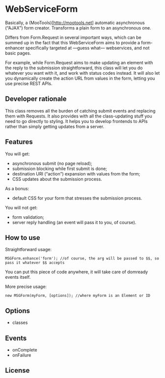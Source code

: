 WebServiceForm
==============

Basically, a (MooTools)[http://mootools.net] automatic asynchronous (“AJAX”) form creator. Transforms a plain form to an asynchronous one.

Differs from Form.Request in several important ways, which can be summed up in the fact that this WebServiceForm aims to provide a form-enhancer specifically targeted at —guess what— webservices, and not basic pages.

For example, while Form.Request aims to make updating an element with the reply to the submission straightforward, this class will let you do whatever you want with it, and work with status codes instead. It will also let you dynamically create the action URL from values in the form, letting you use precise REST APIs.

Developer rationale
-------------------

This class removes all the burden of catching submit events and replacing them with Requests. It also provides with all the class-updating stuff you need to go directly to styling. It helps you to develop frontends to APIs rather than simply getting updates from a server.

Features
--------

You will get:

* asynchronous submit (no page reload);
* submission blocking while first submit is done;
* destination URI (“action”) expansion with values from the form;
* CSS updates about the submission process.

As a bonus:

* default CSS for your form that stresses the submission process.

You will not get:

* form validation;
* server reply handling (an event will pass it to you, of course).

How to use
----------

Straightforward usage:

	MSGForm.enhance('form'); //of course, the arg will be passed to $$, so pass it whatever $$ accepts
    
You can put this piece of code anywhere, it will take care of domready events itself.

More precise usage:

	new MSGForm(myForm, [options]); //where myForm is an Element or ID

Options
-------

* classes

Events
------

- onComplete
- onFailure

License
-------

